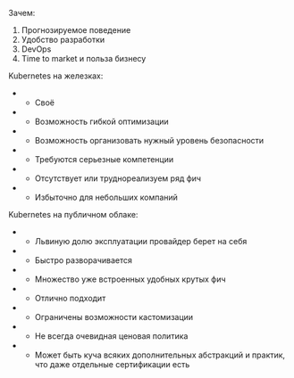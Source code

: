 Зачем:
1. Прогнозируемое поведение
2. Удобство разработки
3. DevOps
4. Time to market и польза бизнесу

Kubernetes на железках:
* + Своё
* + Возможность гибкой оптимизации
* + Возможность организовать нужный уровень безопасности 
* - Требуются серьезные компетенции
* - Отсутствует или труднореализуем ряд фич
* - Избыточно для небольших компаний

Kubernetes на публичном облаке:
* + Львиную долю эксплуатации провайдер берет на себя
* + Быстро разворачивается
* + Множество уже встроенных удобных крутых фич
* + Отлично подходит
* - Ограничены возможности кастомизации
* - Не всегда очевидная ценовая политика
* - Может быть куча всяких дополнительных абстракций и практик, что даже отдельные сертификации есть
